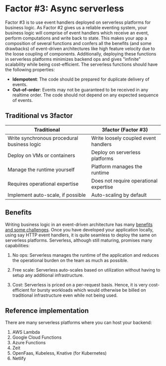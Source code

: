 # Factor #3: Async serverless

Factor #3 is to use event handlers deployed on serverless platforms for business logic. As Factor #2 gives us a reliable eventing system, your business logic will comprise of event handlers which receive an event, perform computations and write back to state. This makes your app a composition of several functions and confers all the benefits (and some drawbacks) of event-driven architectures like high feature velocity due to the loose coupling of components. Additionally, deploying these functions in serverless platforms minimizes backend ops and gives "infinite" scalability while being cost-efficient. The serverless functions should have the following properties:

- **Idempotent**: The code should be prepared for duplicate delivery of events.
- **Out-of-order**: Events may not be guaranteed to be received in any realtime order. The code should not depend on any expected sequence of events.

## Traditional vs 3factor

| Traditional                                 | 3factor (Factor #3)                       |
| -------------                               | -------------                             |
| Write synchronous procedural business logic | Write loosely coupled event handlers      |
| Deploy on VMs or containers                 | Deploy on serverless platforms            |
| Manage the runtime yourself                 | Platform manages the runtime              |
| Requires operational expertise              | Does not require operational expertise    |
| Implement auto-scale, if possible           | Auto-scaling by default                   |

## Benefits

Writing business logic in an event-driven architecture has many [benefits and some challenges](https://docs.microsoft.com/en-us/azure/architecture/guide/architecture-styles/event-driven). Once you have developed your application locally, using say HTTP event handlers, it is quite seamless to deploy the same on serverless platforms. Serverless, although still maturing, promises many capabilities:

1. No ops: Serverless manages the runtime of the application and reduces the operational burden on the team as much as possible.

2. Free scale: Serverless auto-scales based on utilization without having to setup any additional infrastructure.

3. Cost: Serverless is priced on a per-request basis. Hence, it is very cost-efficient for bursty workloads which would otherwise be billed on traditional infrastructure even while not being used.

## Reference implementation

There are many serverless platforms where you can host your backend:

1. AWS Lambda
2. Google Cloud Functions
3. Azure Functions
4. Zeit
5. OpenFaas, Kubeless, Knative (for Kubernetes)
6. Netlify
